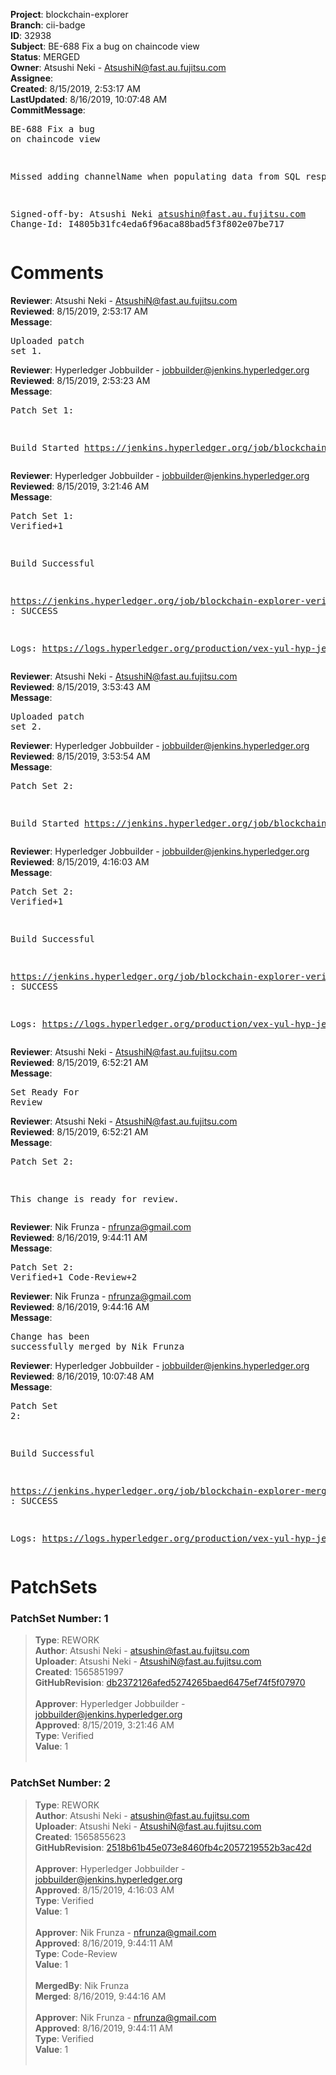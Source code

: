 <strong>Project</strong>: blockchain-explorer<br><strong>Branch</strong>: cii-badge<br><strong>ID</strong>: 32938<br><strong>Subject</strong>: BE-688 Fix a bug on chaincode view<br><strong>Status</strong>: MERGED<br><strong>Owner</strong>: Atsushi Neki - AtsushiN@fast.au.fujitsu.com<br><strong>Assignee</strong>:<br><strong>Created</strong>: 8/15/2019, 2:53:17 AM<br><strong>LastUpdated</strong>: 8/16/2019, 10:07:48 AM<br><strong>CommitMessage</strong>:<br><pre>BE-688 Fix a bug on chaincode view

Missed adding channelName when populating data from SQL resp

Signed-off-by: Atsushi Neki <atsushin@fast.au.fujitsu.com>
Change-Id: I4805b31fc4eda6f96aca88bad5f3f802e07be717
</pre><h1>Comments</h1><strong>Reviewer</strong>: Atsushi Neki - AtsushiN@fast.au.fujitsu.com<br><strong>Reviewed</strong>: 8/15/2019, 2:53:17 AM<br><strong>Message</strong>: <pre>Uploaded patch set 1.</pre><strong>Reviewer</strong>: Hyperledger Jobbuilder - jobbuilder@jenkins.hyperledger.org<br><strong>Reviewed</strong>: 8/15/2019, 2:53:23 AM<br><strong>Message</strong>: <pre>Patch Set 1:

Build Started https://jenkins.hyperledger.org/job/blockchain-explorer-verify-x86_64/271/</pre><strong>Reviewer</strong>: Hyperledger Jobbuilder - jobbuilder@jenkins.hyperledger.org<br><strong>Reviewed</strong>: 8/15/2019, 3:21:46 AM<br><strong>Message</strong>: <pre>Patch Set 1: Verified+1

Build Successful 

https://jenkins.hyperledger.org/job/blockchain-explorer-verify-x86_64/271/ : SUCCESS

Logs: https://logs.hyperledger.org/production/vex-yul-hyp-jenkins-3/blockchain-explorer-verify-x86_64/271</pre><strong>Reviewer</strong>: Atsushi Neki - AtsushiN@fast.au.fujitsu.com<br><strong>Reviewed</strong>: 8/15/2019, 3:53:43 AM<br><strong>Message</strong>: <pre>Uploaded patch set 2.</pre><strong>Reviewer</strong>: Hyperledger Jobbuilder - jobbuilder@jenkins.hyperledger.org<br><strong>Reviewed</strong>: 8/15/2019, 3:53:54 AM<br><strong>Message</strong>: <pre>Patch Set 2:

Build Started https://jenkins.hyperledger.org/job/blockchain-explorer-verify-x86_64/272/</pre><strong>Reviewer</strong>: Hyperledger Jobbuilder - jobbuilder@jenkins.hyperledger.org<br><strong>Reviewed</strong>: 8/15/2019, 4:16:03 AM<br><strong>Message</strong>: <pre>Patch Set 2: Verified+1

Build Successful 

https://jenkins.hyperledger.org/job/blockchain-explorer-verify-x86_64/272/ : SUCCESS

Logs: https://logs.hyperledger.org/production/vex-yul-hyp-jenkins-3/blockchain-explorer-verify-x86_64/272</pre><strong>Reviewer</strong>: Atsushi Neki - AtsushiN@fast.au.fujitsu.com<br><strong>Reviewed</strong>: 8/15/2019, 6:52:21 AM<br><strong>Message</strong>: <pre>Set Ready For Review</pre><strong>Reviewer</strong>: Atsushi Neki - AtsushiN@fast.au.fujitsu.com<br><strong>Reviewed</strong>: 8/15/2019, 6:52:21 AM<br><strong>Message</strong>: <pre>Patch Set 2:

This change is ready for review.</pre><strong>Reviewer</strong>: Nik Frunza - nfrunza@gmail.com<br><strong>Reviewed</strong>: 8/16/2019, 9:44:11 AM<br><strong>Message</strong>: <pre>Patch Set 2: Verified+1 Code-Review+2</pre><strong>Reviewer</strong>: Nik Frunza - nfrunza@gmail.com<br><strong>Reviewed</strong>: 8/16/2019, 9:44:16 AM<br><strong>Message</strong>: <pre>Change has been successfully merged by Nik Frunza</pre><strong>Reviewer</strong>: Hyperledger Jobbuilder - jobbuilder@jenkins.hyperledger.org<br><strong>Reviewed</strong>: 8/16/2019, 10:07:48 AM<br><strong>Message</strong>: <pre>Patch Set 2:

Build Successful 

https://jenkins.hyperledger.org/job/blockchain-explorer-merge-x86_64/137/ : SUCCESS

Logs: https://logs.hyperledger.org/production/vex-yul-hyp-jenkins-3/blockchain-explorer-merge-x86_64/137</pre><h1>PatchSets</h1><h3>PatchSet Number: 1</h3><blockquote><strong>Type</strong>: REWORK<br><strong>Author</strong>: Atsushi Neki - atsushin@fast.au.fujitsu.com<br><strong>Uploader</strong>: Atsushi Neki - AtsushiN@fast.au.fujitsu.com<br><strong>Created</strong>: 1565851997<br><strong>GitHubRevision</strong>: [db2372126afed5274265baed6475ef74f5f07970](https://github.com/hyperledger/blockchain-explorer/commit/db2372126afed5274265baed6475ef74f5f07970)<br><br><strong>Approver</strong>: Hyperledger Jobbuilder - jobbuilder@jenkins.hyperledger.org<br><strong>Approved</strong>: 8/15/2019, 3:21:46 AM<br><strong>Type</strong>: Verified<br><strong>Value</strong>: 1<br><br></blockquote><h3>PatchSet Number: 2</h3><blockquote><strong>Type</strong>: REWORK<br><strong>Author</strong>: Atsushi Neki - atsushin@fast.au.fujitsu.com<br><strong>Uploader</strong>: Atsushi Neki - AtsushiN@fast.au.fujitsu.com<br><strong>Created</strong>: 1565855623<br><strong>GitHubRevision</strong>: [2518b61b45e073e8460fb4c2057219552b3ac42d](https://github.com/hyperledger/blockchain-explorer/commit/2518b61b45e073e8460fb4c2057219552b3ac42d)<br><br><strong>Approver</strong>: Hyperledger Jobbuilder - jobbuilder@jenkins.hyperledger.org<br><strong>Approved</strong>: 8/15/2019, 4:16:03 AM<br><strong>Type</strong>: Verified<br><strong>Value</strong>: 1<br><br><strong>Approver</strong>: Nik Frunza - nfrunza@gmail.com<br><strong>Approved</strong>: 8/16/2019, 9:44:11 AM<br><strong>Type</strong>: Code-Review<br><strong>Value</strong>: 1<br><br><strong>MergedBy</strong>: Nik Frunza<br><strong>Merged</strong>: 8/16/2019, 9:44:16 AM<br><br><strong>Approver</strong>: Nik Frunza - nfrunza@gmail.com<br><strong>Approved</strong>: 8/16/2019, 9:44:11 AM<br><strong>Type</strong>: Verified<br><strong>Value</strong>: 1<br><br></blockquote>